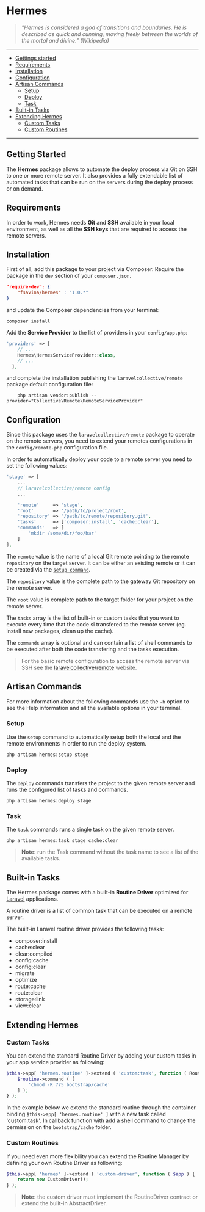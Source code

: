 # Hermes

> _"Hermes is considered a god of transitions and boundaries. He is described as quick and cunning, moving freely
between the worlds of the mortal and divine." (Wikipedia)_

***

- [Gettings started](#getting-started)
- [Requirements](#requirements)
- [Installation](#installation)
- [Configuration](#configuration)
- [Artisan Commands](#commands)
    - [Setup](#setup-command)
    - [Deploy](#deploy-command)
    - [Task](#task-command)
- [Built-in Tasks](#tasks)
- [Extending Hermes](#extending-hermes)
    - [Custom Tasks](#custom-tasks)
    - [Custom Routines](#custom-routines)

***

<a name="getting-started"></a>
## Getting Started
The **Hermes** package allows to automate the deploy process via Git on SSH to one or more remote server.
It also provides a fully extendable list of automated tasks that can be run on the servers during the deploy
process or on demand.

<a name="requirements"></a>
## Requirements
In order to work, Hermes needs **Git** and **SSH** available in your local environment, as well as all the **SSH keys**
that are required to access the remote servers.

<a name="installation"></a>
## Installation
First of all, add this package to your project via Composer. Require the package in the `dev` section of your `composer.json`.

```json
"require-dev": {
    "fsavina/hermes" : "1.0.*"
}
```

and update the Composer dependencies from your terminal:
```shell
composer install
```

Add the **Service Provider** to the list of providers in your `config/app.php`:
```php
'providers' => [
    // ...
    Hermes\HermesServiceProvider::class,
    // ...
  ],
```

and complete the installation publishing the `laravelcollective/remote` package default configuration file:
```shell
    php artisan vendor:publish --provider="Collective\Remote\RemoteServiceProvider"
```


<a name="configuration"></a>
## Configuration
Since this package uses the `laravelcollective/remote` package to operate on the remote servers, you need
to extend your remotes configurations in the `config/remote.php` configuration file.

In order to automatically deploy your code to a remote server you need to set the following values:
```php
'stage' => [
    ...
    // laravelcollective/remote config
    ...

    'remote'     => 'stage',
    'root'       => '/path/to/project/root',
    'repository' => '/path/to/remote/repository.git',
    'tasks'      => ['composer:install', 'cache:clear'],
    'commands'   => [
        'mkdir /some/dir/foo/bar'
    ]
],
```

The `remote` value is the name of a local Git remote pointing to the remote `repository` on the target server. It can be
either an existing remote or it can be created via the [`setup command`](#setup-command).

The `repository` value is the complete path to the gateway Git repository on the remote server.

The `root` value is complete path to the target folder for your project on the remote server.

The `tasks` array is the list of built-in or custom tasks that you want to execute every time that the code si transfered
to the remote server (eg. install new packages, clean up the cache).

The `commands` array is optional and can contain a list of shell commands to be executed after both the code transfering
and the tasks execution.

> For the basic remote configuration to access the remote server via SSH
see the [laravelcollective/remote](https://laravelcollective.com/docs/5.3/ssh#configuration) website.

<a name="commands"></a>
## Artisan Commands
For more information about the following commands use the `-h` option to see the Help information and all the
available options in your terminal.

<a name="setup-command"></a>
### Setup
Use the `setup` command to automatically setup both the local and the remote environments in order to run the deploy system.
```shell
php artisan hermes:setup stage
```

<a name="deploy-command"></a>
### Deploy
The `deploy` commands transfers the project to the given remote server and runs the configured list of tasks and commands.
```shell
php artisan hermes:deploy stage
```

<a name="task-command"></a>
### Task
The `task` commands runs a single task on the given remote server.
```shell
php artisan hermes:task stage cache:clear
```

> **Note:** run the Task command without the task name to see a list of the available tasks.

<a name="tasks"></a>
## Built-in Tasks
The Hermes package comes with a built-in **Routine Driver** optimized for [Laravel](https://laravel.com/) applications.

A routine driver is a list of common task that can be executed on a remote server.

The built-in Laravel routine driver provides the following tasks:
- composer:install
- cache:clear
- clear:compiled
- config:cache
- config:clear
- migrate
- optimize
- route:cache
- route:clear
- storage:link
- view:clear

<a name="extending-hermes"></a>
## Extending Hermes


<a name="custom-tasks"></a>
### Custom Tasks
You can extend the standard Routine Driver by adding your custom tasks in your app service provider as following:

```php
$this->app[ 'hermes.routine' ]->extend ( 'custom:task', function ( RoutineDriver $routine ) {
    $routine->command ( [
		'chmod -R 775 bootstrap/cache'
    ] );
} );
```

In the example below we extend the standard routine through the container binding `$this->app[ 'hermes.routine' ]` with
a new task called 'custom:task'. In callback function with add a shell command to change the permission on the
`bootstrap/cache` folder.

<a name="custom-routines"></a>
### Custom Routines
If you need even more flexibility you can extend the Routine Manager by defining your own Routine Driver as following:

```php
$this->app[ 'hermes' ]->extend ( 'custom-driver', function ( $app ) {
    return new CustomDriver();
} );
```

> **Note:** the custom driver must implement the RoutineDriver contract or extend the built-in AbstractDriver.
